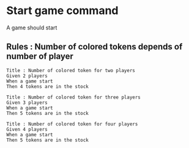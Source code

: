 # Start game command

A game should start 

## Rules : Number of colored tokens depends of number of player  
```
Title : Number of colored token for two players
Given 2 players
When a game start
Then 4 tokens are in the stock

Title : Number of colored token for three players
Given 3 players
When a game start
Then 5 tokens are in the stock

Title : Number of colored token for four players
Given 4 players
When a game start
Then 5 tokens are in the stock


